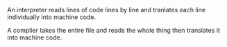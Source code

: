 An interpreter reads lines of code lines by line and tranlates each line individually into machine code.

A complier takes the entire file and reads the whole thing then translates it into machine code.
